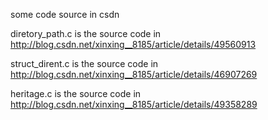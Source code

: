 some code source in csdn

diretory_path.c is the source code in http://blog.csdn.net/xinxing__8185/article/details/49560913

struct_dirent.c is the source code in http://blog.csdn.net/xinxing__8185/article/details/46907269

heritage.c is the source code in http://blog.csdn.net/xinxing__8185/article/details/49358289
